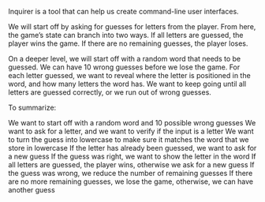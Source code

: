 Inquirer is a tool that can help us create command-line user interfaces.

We will start off by asking for guesses for letters from the player. From here, the game’s state can branch into two ways. If all letters are guessed, the player wins the game. If there are no remaining guesses, the player loses.

On a deeper level, we will start off with a random word that needs to be guessed. We can have 10 wrong guesses before we lose the game. For each letter guessed, we want to reveal where the letter is positioned in the word, and how many letters the word has. We want to keep going until all letters are guessed correctly, or we run out of wrong guesses.

To summarize:

We want to start off with a random word and 10 possible wrong guesses
We want to ask for a letter, and we want to verify if the input is a letter
We want to turn the guess into lowercase to make sure it matches the word that we store in lowercase
If the letter has already been guessed, we want to ask for a new guess
If the guess was right, we want to show the letter in the word
If all letters are guessed, the player wins, otherwise we ask for a new guess
If the guess was wrong, we reduce the number of remaining guesses
If there are no more remaining guesses, we lose the game, otherwise, we can have another guess